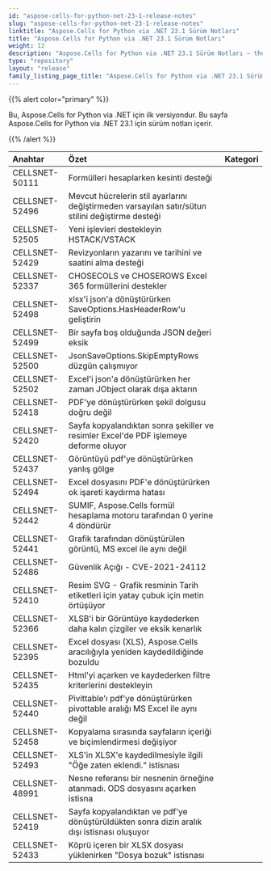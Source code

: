 ```yaml
---
id: "aspose-cells-for-python-net-23-1-release-notes"
slug: "aspose-cells-for-python-net-23-1-release-notes"
linktitle: "Aspose.Cells for Python via .NET 23.1 Sürüm Notları"
title: "Aspose.Cells for Python via .NET 23.1 Sürüm Notları"
weight: 12
description: "Aspose.Cells for Python via .NET 23.1 Sürüm Notları – the latest updates and fixes."
type: "repository"
layout: "release"
family_listing_page_title: "Aspose.Cells for Python via .NET 23.1 Sürüm Notları"
---
```

{{% alert color="primary" %}} 

Bu, Aspose.Cells for Python via .NET için ilk versiyondur.
Bu sayfa Aspose.Cells for Python via .NET 23.1 için sürüm notları içerir.

{{% /alert %}} 

|**Anahtar**|**Özet**|**Kategori**|
| :- | :- | :- |
|CELLSNET-50111|Formülleri hesaplarken kesinti desteği|
|CELLSNET-52496|Mevcut hücrelerin stil ayarlarını değiştirmeden varsayılan satır/sütun stilini değiştirme desteği|
|CELLSNET-52505|Yeni işlevleri destekleyin HSTACK/VSTACK|
|CELLSNET-52429|Revizyonların yazarını ve tarihini ve saatini alma desteği|
|CELLSNET-52337|CHOSECOLS ve CHOSEROWS Excel 365 formüllerini destekler|
|CELLSNET-52498| xlsx'i json'a dönüştürürken SaveOptions.HasHeaderRow'u geliştirin|
|CELLSNET-52499|Bir sayfa boş olduğunda JSON değeri eksik|
|CELLSNET-52500|JsonSaveOptions.SkipEmptyRows düzgün çalışmıyor|
|CELLSNET-52502|Excel'i json'a dönüştürürken her zaman JObject olarak dışa aktarın|
|CELLSNET-52418|PDF'ye dönüştürürken şekil dolgusu doğru değil|
|CELLSNET-52420| Sayfa kopyalandıktan sonra şekiller ve resimler Excel'de PDF işlemeye deforme oluyor|
|CELLSNET-52437|Görüntüyü pdf'ye dönüştürürken yanlış gölge|
|CELLSNET-52494|Excel dosyasını PDF'e dönüştürürken ok işareti kaydırma hatası|
|CELLSNET-52442|SUMIF, Aspose.Cells formül hesaplama motoru tarafından 0 yerine 4 döndürür|
|CELLSNET-52441|Grafik tarafından dönüştürülen görüntü, MS excel ile aynı değil|
|CELLSNET-52486|Güvenlik Açığı - CVE-2021-24112|
|CELLSNET-52410|Resim SVG - Grafik resminin Tarih etiketleri için yatay çubuk için metin örtüşüyor|
|CELLSNET-52366| XLSB'i bir Görüntüye kaydederken daha kalın çizgiler ve eksik kenarlık|
|CELLSNET-52395|Excel dosyası (XLS), Aspose.Cells aracılığıyla yeniden kaydedildiğinde bozuldu|
|CELLSNET-52435|Html'yi açarken ve kaydederken filtre kriterlerini destekleyin|
|CELLSNET-52440|Pivittable'ı pdf'ye dönüştürürken pivottable aralığı MS Excel ile aynı değil|
|CELLSNET-52458|Kopyalama sırasında sayfaların içeriği ve biçimlendirmesi değişiyor|
|CELLSNET-52493|XLS'in XLSX'e kaydedilmesiyle ilgili "Öğe zaten eklendi." istisnası|
|CELLSNET-48991|Nesne referansı bir nesnenin örneğine atanmadı. ODS dosyasını açarken istisna|
|CELLSNET-52419|Sayfa kopyalandıktan ve pdf'ye dönüştürüldükten sonra dizin aralık dışı istisnası oluşuyor|
|CELLSNET-52433|Köprü içeren bir XLSX dosyası yüklenirken "Dosya bozuk" istisnası|
